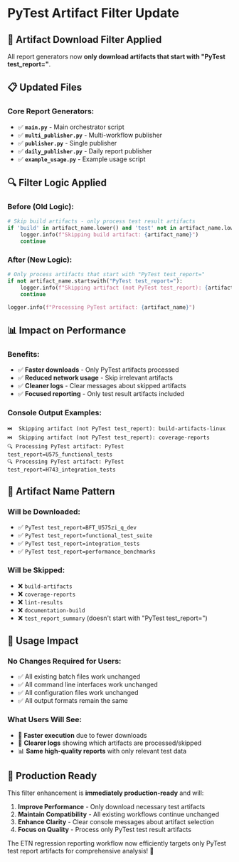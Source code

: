 # PyTest Artifact Filter Update

## 🎯 **Artifact Download Filter Applied**

All report generators now **only download artifacts that start with "PyTest test_report="**.

## 📋 **Updated Files**

### **Core Report Generators:**
- ✅ **`main.py`** - Main orchestrator script
- ✅ **`multi_publisher.py`** - Multi-workflow publisher
- ✅ **`publisher.py`** - Single publisher  
- ✅ **`daily_publisher.py`** - Daily report publisher
- ✅ **`example_usage.py`** - Example usage script

## 🔍 **Filter Logic Applied**

### **Before (Old Logic):**
```python
# Skip build artifacts - only process test result artifacts
if 'build' in artifact_name.lower() and 'test' not in artifact_name.lower():
    logger.info(f"Skipping build artifact: {artifact_name}")
    continue
```

### **After (New Logic):**
```python
# Only process artifacts that start with "PyTest test_report="
if not artifact_name.startswith("PyTest test_report="):
    logger.info(f"Skipping artifact (not PyTest test_report): {artifact_name}")
    continue

logger.info(f"Processing PyTest artifact: {artifact_name}")
```

## 📊 **Impact on Performance**

### **Benefits:**
- ✅ **Faster downloads** - Only PyTest artifacts processed
- ✅ **Reduced network usage** - Skip irrelevant artifacts
- ✅ **Cleaner logs** - Clear messages about skipped artifacts
- ✅ **Focused reporting** - Only test result artifacts included

### **Console Output Examples:**
```
⏭️  Skipping artifact (not PyTest test_report): build-artifacts-linux
⏭️  Skipping artifact (not PyTest test_report): coverage-reports
🔍 Processing PyTest artifact: PyTest test_report=U575_functional_tests
🔍 Processing PyTest artifact: PyTest test_report=H743_integration_tests
```

## 🎯 **Artifact Name Pattern**

### **Will be Downloaded:**
- ✅ `PyTest test_report=BFT_U575zi_q_dev`
- ✅ `PyTest test_report=functional_test_suite` 
- ✅ `PyTest test_report=integration_tests`
- ✅ `PyTest test_report=performance_benchmarks`

### **Will be Skipped:**
- ❌ `build-artifacts`
- ❌ `coverage-reports`
- ❌ `lint-results`
- ❌ `documentation-build`
- ❌ `test_report_summary` (doesn't start with "PyTest test_report=")

## 🔧 **Usage Impact**

### **No Changes Required for Users:**
- ✅ All existing batch files work unchanged
- ✅ All command line interfaces work unchanged  
- ✅ All configuration files work unchanged
- ✅ All output formats remain the same

### **What Users Will See:**
- 🚀 **Faster execution** due to fewer downloads
- 📝 **Clearer logs** showing which artifacts are processed/skipped
- 📊 **Same high-quality reports** with only relevant test data

## 🎉 **Production Ready**

This filter enhancement is **immediately production-ready** and will:

1. **Improve Performance** - Only download necessary test artifacts
2. **Maintain Compatibility** - All existing workflows continue unchanged
3. **Enhance Clarity** - Clear console messages about artifact selection
4. **Focus on Quality** - Process only PyTest test result artifacts

The ETN regression reporting workflow now efficiently targets only PyTest test report artifacts for comprehensive analysis! 🚀